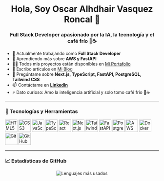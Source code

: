 <h1 align="center">Hola, Soy Oscar Alhdhair Vasquez Roncal 👋</h1>
<h3 align="center">Full Stack Developer apasionado por la IA, la tecnología y el café frío 🧊☕</h3>

- 🔭 Actualmente trabajando como **Full Stack Developer**
- 🌱 Aprendiendo más sobre **AWS y FastAPI**
- 👨‍💻 Todos mis proyectos están disponibles en [Mi Portafolio](https://oscarportafolio.vercel.app/)
- 📝 Escribo artículos en [Mi Blog](https://oscarportafolio.vercel.app/blog)
- 💬 Pregúntame sobre **Next.js, TypeScript, FastAPI, PostgreSQL, Tailwind CSS**
- 📫 Contáctame en **[LinkedIn](https://www.linkedin.com/in/oscar-alhdahir-vasquez-roncal-133140281/)**
- ⚡ Dato curioso: Amo la inteligencia artificial y solo tomo café frío 🧊☕

---

### 🚀 **Tecnologías y Herramientas**
<p align="left">
  <img src="https://cdn.jsdelivr.net/gh/devicons/devicon/icons/html5/html5-original.svg" alt="HTML5" width="40" height="40"/>
  <img src="https://cdn.jsdelivr.net/gh/devicons/devicon/icons/css3/css3-original.svg" alt="CSS3" width="40" height="40"/>
  <img src="https://cdn.jsdelivr.net/gh/devicons/devicon/icons/javascript/javascript-original.svg" alt="JavaScript" width="40" height="40"/>
  <img src="https://cdn.jsdelivr.net/gh/devicons/devicon/icons/typescript/typescript-original.svg" alt="TypeScript" width="40" height="40"/>
  <img src="https://cdn.jsdelivr.net/gh/devicons/devicon/icons/react/react-original.svg" alt="React" width="40" height="40"/>
  <img src="https://cdn.jsdelivr.net/gh/devicons/devicon/icons/nextjs/nextjs-original.svg" alt="Next.js" width="40" height="40"/>
  <img src="https://cdn.jsdelivr.net/gh/devicons/devicon/icons/tailwindcss/tailwindcss-original.svg" alt="Tailwind CSS" width="40" height="40"/>
  <img src="https://cdn.jsdelivr.net/gh/devicons/devicon/icons/fastapi/fastapi-original.svg" alt="FastAPI" width="40" height="40"/>
  <img src="https://cdn.jsdelivr.net/gh/devicons/devicon/icons/postgresql/postgresql-original.svg" alt="PostgreSQL" width="40" height="40"/>
  <img src="https://cdn.jsdelivr.net/gh/devicons/devicon/icons/aws/aws-original.svg" alt="AWS" width="40" height="40"/>
  <img src="https://cdn.jsdelivr.net/gh/devicons/devicon/icons/docker/docker-original.svg" alt="Docker" width="40" height="40"/>
  <img src="https://cdn.jsdelivr.net/gh/devicons/devicon/icons/git/git-original.svg" alt="Git" width="40" height="40"/>
  <img src="https://cdn.jsdelivr.net/gh/devicons/devicon/icons/github/github-original.svg" alt="GitHub" width="40" height="40"/>
</p>

---

### 📈 **Estadísticas de GitHub**
<p align="center">
  <img src="https://github-readme-stats.vercel.app/api/top-langs/?username=oscarvasquezroncal&hide=php&layout=compact&theme=radical" alt="Lenguajes más usados"/>
</p>


